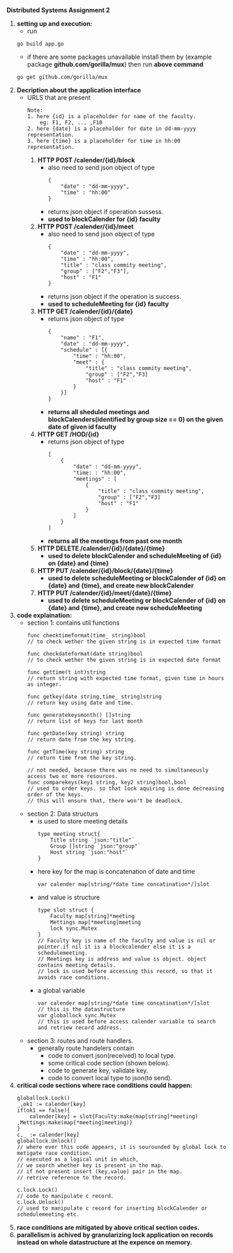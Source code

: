 **Distributed Systems Assignment 2**
1. **setting up and execution:**
    * run
    ```
    go build app.go
    ```
    * if there are some packages unavailable install them by (example package **github.com/gorilla/mux**) then run **above command**
    ```
    go get github.com/gorilla/mux
    ```
2. **Decription about the application interface**
    * URLS that are present
        ```
        Note: 
        1. here {id} is a placeholder for name of the faculty.
            eg: F1, F2, ... ,F10
        2. here {date} is a placeholder for date in dd-mm-yyyy representation.
        3. here {time} is a placeholder for time in hh:00 representation.
        ```
        1. **HTTP POST /calender/{id}/block**
            * also need to send json object of type
                ```
                {
                    "date" : "dd-mm-yyyy",
                    "time" : "hh:00"
                }
                ```
            * returns json object if operation sussess.
            * **used to blockCalender for {id} faculty**
        2. **HTTP POST /calender/{id}/meet**
            * also need to send json object of type
                ```
                {
                    "date" : "dd-mm-yyyy",
                    "time" : "hh:00",
                    "title" : "class commity meeting",
                    "group" : ["F2","F3"],
                    "host" : "F1"
                }
                ```
            * returns json object if the operation is success.
            * **used to scheduleMeeting for {id} faculty**
        3. **HTTP GET /calender/{id}/{date}**
            * returns json object of type
                ```
                {
                    "name" : "F1",
                    "date" : "dd-mm-yyyy",
                    "schedule" : [{
                        "time" : "hh:00",
                        "meet" : {
                            "title" : "class commity meeting",
                            "group" : ["F2","F3]
                            "host" : "F1"
                        }
                    }]
                }
                ```
            * **returns all sheduled meetings and blockCalenders(identified by group size == 0) on the given date of given id faculty**
        4. **HTTP GET /HOD/{id}**
            * returns json object of type
                ```
                [
                    {
                        "date" : "dd-mm-yyyy",
                        "time: : "hh:00",
                        "meetings" : [
                            {
                                "title" : "class commity meeting",
                                "group" : ["F2","F3]
                                "host" : "F1"
                            }
                        ]
                    }
                ]
                ```
            * **returns all the meetings from past one month**
        5. **HTTP DELETE /calender/{id}/{date}/{time}**
            * **used to delete blockCalender and scheduleMeeting of {id} on {date} and {time}**
        6. **HTTP PUT /calender/{id}/block/{date}/{time}**
            * **used to delete scheduleMeeting or blockCalender of {id} on {date} and {time}, and create new blockCalender**
        7. **HTTP PUT /calender/{id}/meet/{date}/{time}**
            * **used to delete scheduleMeeting or blockCalender of {id} on {date} and {time}, and create new scheduleMeeting**
3. **code explaination:**
    * section 1: contains util functions
        ```
        func checktimeformat(time_ string)bool
        // to check wether the given string is in expected time format
        ```
        ```
        func checkdateformat(date string)bool
        // to check wether the given string is in expected date format
        ```
        ```
        func gettime(t int)string
        // return string with expected time format, given time in hours as integer. 
        ```
        ```
        func getkey(date string,time_ string)string
        // return key using date and time.
        ```
        ```
        func generatekeysmonth() []string
        // return list of keys for last month
        ```
        ```
        func getDate(key string) string
        // return date from the key string.
        ```
        ```
        func getTime(key string) string
        // return time from the key string.
        ```
        ```
        // not needed, because there was no need to simultaneously access two or more resources.
        func comparekeys(key1 string, key2 string)bool,bool
        // used to order keys. so that lock aquiring is done decreasing order of the keys.
        // this will ensure that, there won't be deadlock.
        ```
    * section 2: Data structurs
        * is used to store meeting details
            ```
            type meeting struct{
                Title string `json:"title"`
                Group []string `json:"group"`
                Host string `json:"host"`
            }
            ```
        * here key for the map is concatenation of date and time
            ```
            var calender map[string/*date time concatination*/]slot
            ```
        * and value is structure
            ```
            type slot struct {
                Faculty map[string]*meeting
                Mettings map[*meeting]meeting
                lock sync.Mutex
            }
            // Faculty key is name of the faculty and value is nil or pointer.if nil it is a blockcalender else it is a schedulemeeting.
            // Meetings key is address and value is object. object contains meeting details.
            // lock is used before accessing this record, so that it avoids race conditions.
            ```
        * a global variable
            ```
            var calender map[string/*date time concatination*/]slot
            // this is the datastructure
            var globallock sync.Mutex
            // this is used before access calender variable to search and retriew record address. 
            ```
    * section 3: routes and route handlers.
        * generally route handelers contain 
            * code to convert json(received) to local type.
            * some critical code section (shown below).
            * code to generate key, validate key.
            * code to convert local type to json(to send). 
4. **critical code sections where race conditions could happen:**
    ```
    globallock.Lock()
    _,ok1 := calender[key]
    if(ok1 == false){
        calender[key] = slot{Faculty:make(map[string]*meeting)  ,Mettings:make(map[*meeting]meeting)}
    }
    c,_ := calender[key]
    globallock.Unlock()
    // where ever this code appears, it is sourounded by global lock to metigate race condition.
    // executed as a logical unit in which,
    // we search whether key is present in the map.
    // if not present insert (key,value) pair in the map.
    // retrive reference to the record.
    ```
    ```
    c.lock.Lock()
    // code to manipulate c record.
    c.lock.Unlock()
    // used to manipulate c record for inserting blockCalender or schedulemeeting etc.
    ```
5. **race conditions are mitigated by above critical section codes.**
6. **parallelism is achived by granularizing lock application on records instead on whole datastructure at the expence on memory.**